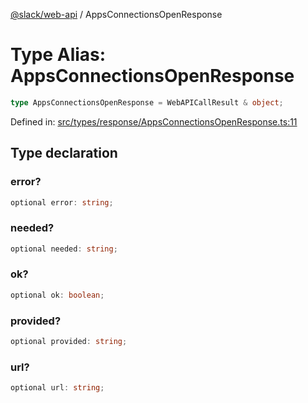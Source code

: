 [@slack/web-api](../index.md) / AppsConnectionsOpenResponse

# Type Alias: AppsConnectionsOpenResponse

```ts
type AppsConnectionsOpenResponse = WebAPICallResult & object;
```

Defined in: [src/types/response/AppsConnectionsOpenResponse.ts:11](https://github.com/slackapi/node-slack-sdk/blob/main/packages/web-api/src/types/response/AppsConnectionsOpenResponse.ts#L11)

## Type declaration

### error?

```ts
optional error: string;
```

### needed?

```ts
optional needed: string;
```

### ok?

```ts
optional ok: boolean;
```

### provided?

```ts
optional provided: string;
```

### url?

```ts
optional url: string;
```
